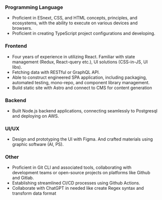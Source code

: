 ### Programming Language

- Proficient in ESnext, CSS, and HTML concepts, principles, and ecosystems, with the ability to execute on various devices and browsers.
- Proficient in creating TypeScript project configurations and developing.

### Frontend

- Four years of experience in utilizing React. Familiar with state management (Redux, React-query etc.), UI solutions (CSS-in-JS, UI libs).
- Fetching data with RESTful or GraphQL API.
- Able to construct engineered SPA application, including packaging, automated testing, mono-repo, and component library management.
- Build static site with Astro and connect to CMS for content generation

### Backend

- Built Node.js backend applications, connecting seamlessly to Postgresql and deploying on AWS.

### UI/UX

- Design and prototyping the UI with Figma. And crafted materials using graphic software (AI, PS).

### Other
- Proficient in Git CLI and associated tools, collaborating with development teams or open-source projects on platforms like Github and Gitlab. 
- Establishing streamlined CI/CD processes using Github Actions.
- Collaborate with ChatGPT in needed like create Regex syntax and transform data format

